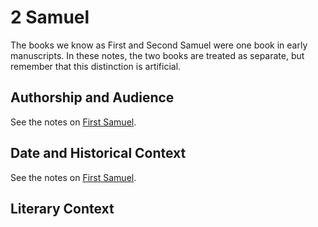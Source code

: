 # 2 Samuel

The books we know as First and Second Samuel were one book in early manuscripts. In these notes, the two books are treated as separate, but remember that this distinction is artificial.

## Authorship and Audience
See the notes on [First Samuel](1_samuel.html#authorship-and-audience).

## Date and Historical Context
See the notes on [First Samuel](1_samuel.html#date-and-historical-context).

## Literary Context

